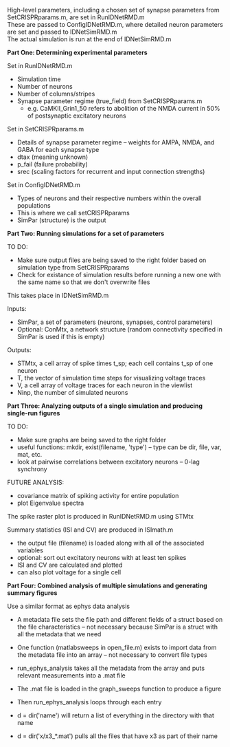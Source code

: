 High-level parameters, including a chosen set of synapse parameters from SetCRISPRparams.m, are set in RunIDNetRMD.m   
These are passed to ConfigIDNetRMD.m, where detailed neuron parameters are set and passed to IDNetSimRMD.m   
The actual simulation is run at the end of IDNetSimRMD.m   

__Part One: Determining experimental parameters__

Set in RunIDNetRMD.m
* Simulation time
* Number of neurons
* Number of columns/stripes
* Synapse parameter regime (true_field) from SetCRISPRparams.m
  * e.g. CaMKII_Grin1_50 refers to abolition of the NMDA current in 50% of postsynaptic excitatory neurons

Set in SetCRISPRparams.m
* Details of synapse parameter regime – weights for AMPA, NMDA, and GABA for each synapse type
* dtax (meaning unknown)
* p_fail (failure probability)
* srec (scaling factors for recurrent and input connection strengths)

Set in ConfigIDNetRMD.m
* Types of neurons and their respective numbers within the overall populations
* This is where we call setCRISPRparams
* SimPar (structure) is the output 

__Part Two: Running simulations for a set of parameters__

TO DO:
* Make sure output files are being saved to the right folder based on simulation type from SetCRISPRparams
* Check for existance of simulation results before running a new one with the same name so that we don't overwrite files

This takes place in IDNetSimRMD.m

Inputs: 
* SimPar, a set of parameters (neurons, synapses, control parameters)
* Optional: ConMtx, a network structure (random connectivity specified in SimPar is used if this is empty)

Outputs: 
* STMtx, a cell array of spike times t_sp; each cell contains t_sp of one neuron
* T, the vector of simulation time steps for visualizing voltage traces
* V, a cell array of voltage traces for each neuron in the viewlist
* Ninp, the number of simulated neurons

__Part Three: Analyzing outputs of a single simulation and producing single-run figures__

TO DO:
* Make sure graphs are being saved to the right folder 
* useful functions: mkdir, exist(filename, 'type') – type can be dir, file, var, mat, etc.
* look at pairwise correlations between excitatory neurons – 0-lag synchrony

FUTURE ANALYSIS:
* covariance matrix of spiking activity for entire population
* plot Eigenvalue spectra

The spike raster plot is produced in RunIDNetRMD.m using STMtx

Summary statistics (ISI and CV) are produced in ISImath.m
* the output file (filename) is loaded along with all of the associated variables
* optional: sort out excitatory neurons with at least ten spikes
* ISI and CV are calculated and plotted
* can also plot voltage for a single cell
  
__Part Four: Combined analysis of multiple simulations and generating summary figures__

Use a similar format as ephys data analysis 
* A metadata file sets the file path and different fields of a struct based on the file characteristics – not necessary because SimPar is a struct with all the metadata that we need
* One function (matlabsweeps in open_file.m) exists to import data from the metadata file into an array – not necessary to convert file types  
* run_ephys_analysis takes all the metadata from the array and puts relevant measurements into a .mat file
* The .mat file is loaded in the graph_sweeps function to produce a figure
* Then run_ephys_analysis loops through each entry

* d = dir('name') will return a list of everything in the directory with that name
* d = dir('x/x3_*.mat') pulls all the files that have x3 as part of their name
